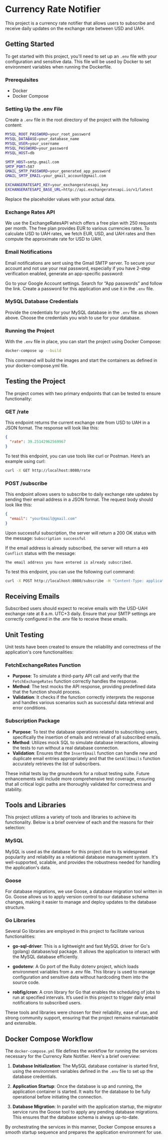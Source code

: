 # Currency Rate Notifier

This project is a currency rate notifier that allows users to subscribe and receive daily updates on the exchange rate between USD and UAH.

## Getting Started

To get started with this project, you'll need to set up an `.env` file with your configuration and sensitive data. This file will be used by Docker to set environment variables when running the Dockerfile.

### Prerequisites

- Docker
- Docker Compose

### Setting Up the .env File

Create a `.env` file in the root directory of the project with the following content:

```sh
MYSQL_ROOT_PASSWORD=your_root_password
MYSQL_DATABASE=your_database_name
MYSQL_USER=your_username
MYSQL_PASSWORD=your_password
MYSQL_HOST=db

SMTP_HOST=smtp.gmail.com
SMTP_PORT=587
GMAIL_SMTP_PASSWORD=your_generated_app_password
GMAIL_SMTP_EMAIL=your_gmail_account@gmail.com

EXCHANGERATESAPI_KEY=your_exchangeratesapi_key
EXCHANGERATESAPI_BASE_URL=http://api.exchangeratesapi.io/v1/latest
```

Replace the placeholder values with your actual data.

### Exchange Rates API

We use the ExchangeRatesAPI which offers a free plan with 250 requests per month. The free plan provides EUR to various currencies rates. To calculate USD to UAH rates, we fetch EUR, USD, and UAH rates and then compute the approximate rate for USD to UAH.

### Email Notifications

Email notifications are sent using the Gmail SMTP server. To secure your account and not use your real password, especially if you have 2-step verification enabled, generate an app-specific password:

Go to your Google Account settings.
Search for “App passwords” and follow the link.
Create a password for this application and use it in the `.env` file.

### MySQL Database Credentials

Provide the credentials for your MySQL database in the `.env` file as shown above. Choose the credentials you wish to use for your database.

### Running the Project

With the `.env` file in place, you can start the project using Docker Compose:

```bash
docker-compose up --build
```

This command will build the images and start the containers as defined in your docker-compose.yml file.

## Testing the Project

The project comes with two primary endpoints that can be tested to ensure functionality:

### GET /rate

This endpoint returns the current exchange rate from USD to UAH in a JSON format. The response will look like this:

```json
{
  "rate": 39.25142962569967
}
```

To test this endpoint, you can use tools like curl or Postman. Here’s an example using curl:

```sh
curl -X GET http://localhost:8080/rate
```

### POST /subscribe

This endpoint allows users to subscribe to daily exchange rate updates by sending their email address in a JSON format. The request body should look like this:

```json
{
  "email": "yourEmail@gmail.com"
}
```

Upon successful subscription, the server will return a 200 OK status with the message:
`Subscription successful`

If the email address is already subscribed, the server will return a `409 Conflict` status with the message:

`The email address you have entered is already subscribed.`

To test this endpoint, you can use the following curl command:

```sh
curl -X POST http://localhost:8080/subscribe -H "Content-Type: application/json" -d '{"email":"yourEmail@gmail.com"}'
```

## Receiving Emails

Subscribed users should expect to receive emails with the USD-UAH exchange rate at 8 a.m. UTC+3 daily. Ensure that your SMTP settings are correctly configured in the .env file to receive these emails.

## Unit Testing

Unit tests have been created to ensure the reliability and correctness of the application's core functionalities:

### FetchExchangeRates Function

- **Purpose**: To simulate a third-party API call and verify that the `FetchExchangeRates` function correctly handles the response.
- **Method**: The test mocks the API response, providing predefined data that the function should process.
- **Validation**: It checks if the function correctly interprets the response and handles various scenarios such as successful data retrieval and error conditions.

### Subscription Package

- **Purpose**: To test the database operations related to subscribing users, specifically the insertion of emails and retrieval of all subscribed emails.
- **Method**: Utilizes mock SQL to simulate database interactions, allowing the tests to run without a real database connection.
- **Validation**: Ensures that the `InsertEmail` function can handle new and duplicate email entries appropriately and that the `GetAllEmails` function accurately retrieves the list of subscribers.

These initial tests lay the groundwork for a robust testing suite. Future enhancements will include more comprehensive test coverage, ensuring that all critical logic paths are thoroughly validated for correctness and stability.

## Tools and Libraries

This project utilizes a variety of tools and libraries to achieve its functionality. Below is a brief overview of each and the reasons for their selection:

### MySQL

MySQL is used as the database for this project due to its widespread popularity and reliability as a relational database management system. It's well-supported, scalable, and provides the robustness needed for handling the application's data.

### Goose

For database migrations, we use Goose, a database migration tool written in Go. Goose allows us to apply version control to our database schema changes, making it easier to manage and deploy updates to the database structure.

### Go Libraries

Several Go libraries are employed in this project to facilitate various functionalities:

- **go-sql-driver**: This is a lightweight and fast MySQL driver for Go's (golang) database/sql package. It allows the application to interact with the MySQL database efficiently.

- **godotenv**: A Go port of the Ruby dotenv project, which loads environment variables from a .env file. This library is used to manage configuration and sensitive data without hardcoding them into the source code.

- **robfig/cron**: A cron library for Go that enables the scheduling of jobs to run at specified intervals. It’s used in this project to trigger daily email notifications to subscribed users.

These tools and libraries were chosen for their reliability, ease of use, and strong community support, ensuring that the project remains maintainable and extensible.

## Docker Compose Workflow

The `docker-compose.yml` file defines the workflow for running the services necessary for the Currency Rate Notifier. Here's a brief overview:

1. **Database Initialization**: The MySQL database container is started first, using the environment variables defined in the `.env` file to set up the database credentials.

2. **Application Startup**: Once the database is up and running, the application container is started. It waits for the database to be fully operational before initiating the connection.

3. **Database Migration**: In parallel with the application startup, the migrator service runs the Goose tool to apply any pending database migrations. This ensures that the database schema is always up-to-date.

By orchestrating the services in this manner, Docker Compose ensures a smooth startup sequence and prepares the application environment for use.

